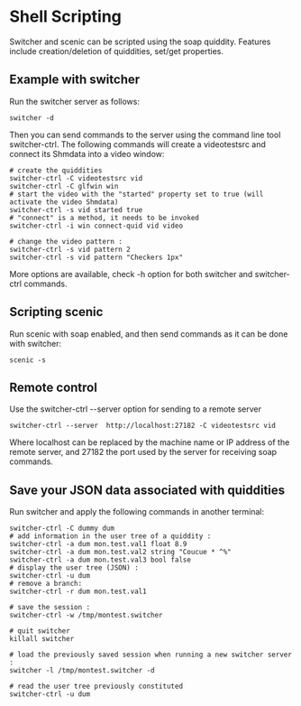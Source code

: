 Shell Scripting
=======

Switcher and scenic can be scripted using the soap quiddity. Features include creation/deletion of quiddities, set/get properties.

## Example with switcher

Run the switcher server as follows:
```
switcher -d
```

Then you can send commands to the server using the command line tool switcher-ctrl. The following commands will create a videotestsrc and connect its Shmdata into a video window:
```
# create the quiddities
switcher-ctrl -C videotestsrc vid
switcher-ctrl -C glfwin win
# start the video with the "started" property set to true (will activate the video Shmdata)
switcher-ctrl -s vid started true
# "connect" is a method, it needs to be invoked
switcher-ctrl -i win connect-quid vid video

# change the video pattern :
switcher-ctrl -s vid pattern 2
switcher-ctrl -s vid pattern "Checkers 1px"
```

More options are available, check -h option for both switcher and switcher-ctrl commands.

## Scripting scenic

Run scenic with soap enabled, and then send commands as it can be done with switcher: 
```
scenic -s
```

## Remote control

Use the switcher-ctrl --server option for sending to a remote server
```
switcher-ctrl --server  http://localhost:27182 -C videotestsrc vid
```

Where localhost can be replaced by the machine name or IP address of the remote server, and 27182 the port used by the server for receiving soap commands.

## Save your JSON data associated with quiddities
Run switcher and apply the following commands in another terminal: 
```
switcher-ctrl -C dummy dum
# add information in the user tree of a quiddity :
switcher-ctrl -a dum mon.test.val1 float 8.9
switcher-ctrl -a dum mon.test.val2 string "Coucue * ^%"
switcher-ctrl -a dum mon.test.val3 bool false
# display the user tree (JSON) :
switcher-ctrl -u dum
# remove a branch:
switcher-ctrl -r dum mon.test.val1
 
# save the session :
switcher-ctrl -w /tmp/montest.switcher
 
# quit switcher
killall switcher
 
# load the previously saved session when running a new switcher server :
switcher -l /tmp/montest.switcher -d
 
# read the user tree previously constituted
switcher-ctrl -u dum
```
